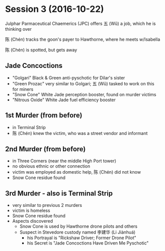 # Session 3 (2016-10-22)

Julphar Parmaceutical Chaemerics (JPC) offers 五 (Wǔ) a job, which he is thinking over

陈 (Chén) tracks the goon's payer to Hawthorne, where he meets w/Isabella

陈 (Chén) is spotted, but gets away

## Jade Concoctions
  - "Golgari" Black & Green anti-pyschotic for Dilar's sister
  - "Green Prozac" very similar to Golgari; 五 (Wǔ) tasked to work on this for miners
  - "Snow Cone" White Jade perception booster, found on murder victims
  - "Nitrous Oxide" White Jade fuel efficiency booster

## 1st Murder (from before)
  - in Terminal Strip
  - 陈 (Chén) knew the victim, who was a street vendor and informant

## 2nd Murder (from before)
  - in Three Corners (near the middle High Port tower)
  - no obvious ethnic or other connection
  - victim was employed as domestic help, 陈 (Chén) did not know
  - Snow Cone residue found

## 3rd Murder - also is Terminal Strip
  - very similar to previous 2 murders
  - victim is homeless
  - Snow Cone residue found
  - Aspects discovered
    - Snow Cone is used by Hawthorne drone pilots and others
    - Suspect in Stevedore custody named 李建华 (Li Jiànhuá)
      - his Portrayal is "Rickshaw Driver; Former Drone Pilot"
      - his Secret is "Jade Concoctions Have Driven Me Pyschotic"

